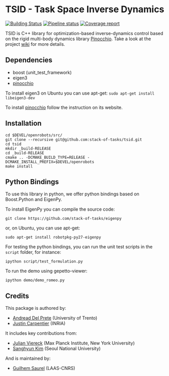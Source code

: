 # TSID - Task Space Inverse Dynamics

[![Building Status](https://travis-ci.org/stack-of-tasks/tsid.svg?branch=master)](https://travis-ci.org/stack-of-tasks/tsid)
[![Pipeline status](https://gepgitlab.laas.fr/stack-of-tasks/tsid/badges/master/pipeline.svg)](https://gepgitlab.laas.fr/stack-of-tasks/tsid/commits/master)
[![Coverage report](https://gepgitlab.laas.fr/stack-of-tasks/tsid/badges/master/coverage.svg?job=doc-coverage)](http://projects.laas.fr/gepetto/doc/stack-of-tasks/tsid/master/coverage/)

TSID is C++ library for optimization-based inverse-dynamics control based on the rigid multi-body dynamics library [Pinocchio](https://github.com/stack-of-tasks/pinocchio).
Take a look at the project [wiki](https://github.com/stack-of-tasks/tsid/wiki) for more details.

## Dependencies
* boost (unit_test_framework)
* eigen3
* [pinocchio](https://github.com/stack-of-tasks/pinocchio)

To install eigen3 on Ubuntu you can use apt-get:
  `sudo apt-get install libeigen3-dev`

To install [pinocchio](https://github.com/stack-of-tasks/pinocchio) follow the instruction on its website.

## Installation

    cd $DEVEL/openrobots/src/
    git clone --recursive git@github.com:stack-of-tasks/tsid.git
    cd tsid
    mkdir _build-RELEASE
    cd _build-RELEASE
    cmake .. -DCMAKE_BUILD_TYPE=RELEASE -DCMAKE_INSTALL_PREFIX=$DEVEL/openrobots
    make install

## Python Bindings
To use this library in python, we offer python bindings based on Boost.Python and EigenPy.

To install EigenPy you can compile the source code:

    git clone https://github.com/stack-of-tasks/eigenpy
    
or, on Ubuntu, you can use apt-get:

    sudo apt-get install robotpkg-py27-eigenpy
     
For testing the python bindings, you can run the unit test scripts in the `script` folder, for instance:

    ipython script/test_formulation.py
    
To run the demo using gepetto-viewer:

    ipython demo/demo_romeo.py

## Credits

This package is authored by:

- [Andread Del Prete](https://andreadelprete.github.io) (University of Trento)
- [Justin Carpentier](https://jcarpent.github.io) (INRIA)

It includes key contributions from:

- [Julian Viereck](https://github.com/jviereck) (Max Planck Institute, New  York  University)
- [Sanghyun Kim](https://github.com/ggory15) (Seoul National University)

And is maintained by:

- [Guilhem Saurel](https://github.com/nim65s) (LAAS-CNRS)
